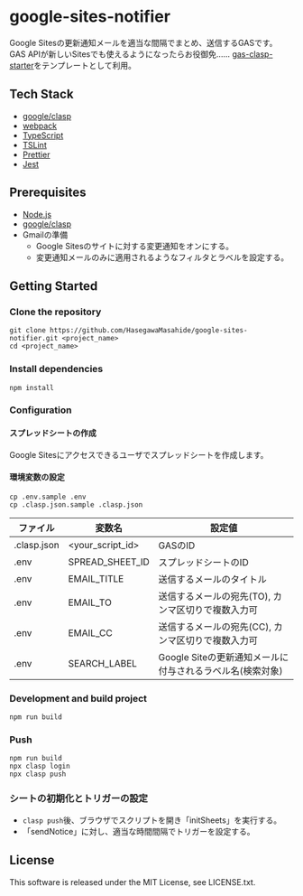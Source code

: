 # google-sites-notifier
Google Sitesの更新通知メールを適当な間隔でまとめ、送信するGASです。
GAS APIが新しいSitesでも使えるようになったらお役御免……
[gas-clasp-starter](https://github.com/howdy39/gas-clasp-starter)をテンプレートとして利用。

## Tech Stack
- [google/clasp](https://github.com/google/clasp)
- [webpack](https://webpack.js.org/)
- [TypeScript](http://www.typescriptlang.org/)
- [TSLint](https://palantir.github.io/tslint/)
- [Prettier](https://prettier.io/)
- [Jest](https://facebook.github.io/jest/)

## Prerequisites
- [Node.js](https://nodejs.org/)
- [google/clasp](https://github.com/google/clasp)
- Gmailの準備
  - Google Sitesのサイトに対する変更通知をオンにする。
  - 変更通知メールのみに適用されるようなフィルタとラベルを設定する。

## Getting Started
### Clone the repository
```
git clone https://github.com/HasegawaMasahide/google-sites-notifier.git <project_name>
cd <project_name>
```

### Install dependencies
```
npm install
```

### Configuration
#### スプレッドシートの作成
Google Sitesにアクセスできるユーザでスプレッドシートを作成します。

#### 環境変数の設定
```
cp .env.sample .env
cp .clasp.json.sample .clasp.json
```

| ファイル | 変数名 | 設定値 |
| --- | --- | --- |
| .clasp.json | <your_script_id> | GASのID |
| .env | SPREAD_SHEET_ID | スプレッドシートのID |
| .env | EMAIL_TITLE | 送信するメールのタイトル |
| .env | EMAIL_TO | 送信するメールの宛先(TO), カンマ区切りで複数入力可 |
| .env | EMAIL_CC | 送信するメールの宛先(CC), カンマ区切りで複数入力可 |
| .env | SEARCH_LABEL | Google Siteの更新通知メールに付与されるラベル名(検索対象) |


### Development and build project
```
npm run build
```

### Push
```
npm run build
npx clasp login
npx clasp push
```

### シートの初期化とトリガーの設定
- ```clasp push```後、ブラウザでスクリプトを開き「initSheets」を実行する。
- 「sendNotice」に対し、適当な時間間隔でトリガーを設定する。

## License
This software is released under the MIT License, see LICENSE.txt.
